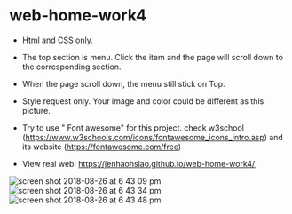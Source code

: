 # web-home-work4
+ Html and CSS only.
+ The top section is menu. Click the item and the page will scroll down to the corresponding section.
+ When the page scroll down, the menu still stick on Top.
+ Style request only. Your image and color could be different as this picture.
+ Try to use " Font awesome" for this project. check w3school (https://www.w3schools.com/icons/fontawesome_icons_intro.asp) and its website (https://fontawesome.com/free)

+ View real web: https://jenhaohsiao.github.io/web-home-work4/;

![screen shot 2018-08-26 at 6 43 09 pm](https://user-images.githubusercontent.com/12676014/44633938-2fe08d00-a960-11e8-9926-eb673cec139e.png)
![screen shot 2018-08-26 at 6 43 34 pm](https://user-images.githubusercontent.com/12676014/44633940-3242e700-a960-11e8-8576-6f036712a0ff.png)
![screen shot 2018-08-26 at 6 43 48 pm](https://user-images.githubusercontent.com/12676014/44633941-353dd780-a960-11e8-9094-2a9a797b9568.png)
